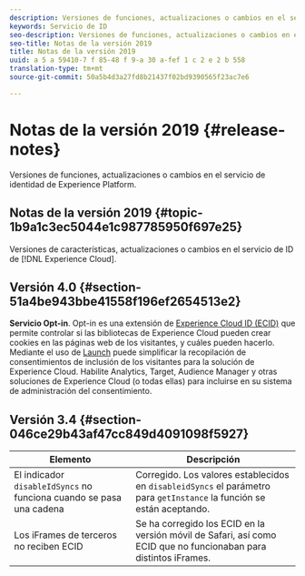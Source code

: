 ```yaml
---
description: Versiones de funciones, actualizaciones o cambios en el servicio de identidad de Experience Platform.
keywords: Servicio de ID
seo-description: Versiones de funciones, actualizaciones o cambios en el servicio de identidad de Experience Platform.
seo-title: Notas de la versión 2019
title: Notas de la versión 2019
uuid: a 5 a 59410-7 f 85-48 f 9-a 30 a-fef 1 c 2 e 2 b 558
translation-type: tm+mt
source-git-commit: 50a5b4d3a27fd8b21437f02bd9390565f23ac7e6

---
```



# Notas de la versión 2019 {#release-notes}

Versiones de funciones, actualizaciones o cambios en el servicio de identidad de Experience Platform.

## Notas de la versión 2019 {#topic-1b9a1c3ec5044e1c987785950f697e25}

Versiones de características, actualizaciones o cambios en el servicio de ID de [!DNL Experience Cloud].

## Versión 4.0 {#section-51a4be943bbe41558f196ef2654513e2}

**Servicio Opt-in**. Opt-in es una extensión de [Experience Cloud ID (ECID)](https://marketing.adobe.com/resources/help/en_US/mcvid/) que permite controlar si las bibliotecas de Experience Cloud pueden crear cookies en las páginas web de los visitantes, y cuáles pueden hacerlo. Mediante el uso de [Launch](https://docs.adobelaunch.com/) puede simplificar la recopilación de consentimientos de inclusión de los visitantes para la solución de Experience Cloud. Habilite Analytics, Target, Audience Manager y otras soluciones de Experience Cloud (o todas ellas) para incluirse en su sistema de administración del consentimiento.

## Versión 3.4 {#section-046ce29b43af47cc849d4091098f5927}

| Elemento | Descripción |
|---|---|
| El indicador `disableIdSyncs` no funciona cuando se pasa una cadena | Corregido. Los valores establecidos en `disableidSyncs` el parámetro para `getInstance` la función se están aceptando. |
| Los iFrames de terceros no reciben ECID | Se ha corregido los ECID en la versión móvil de Safari, así como ECID que no funcionaban para distintos iFrames. |

